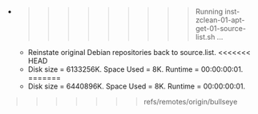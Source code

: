 * >>>>>>>>> Running inst-zclean-01-apt-get-01-source-list.sh ...
  * Reinstate original Debian repositories back to source.list.
<<<<<<< HEAD
  * Disk size = 6133256K. Space Used = 8K. Runtime = 00:00:00:01.
=======
  * Disk size = 6440896K. Space Used = 8K. Runtime = 00:00:00:01.
>>>>>>> refs/remotes/origin/bullseye
